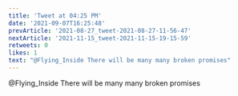 ```yaml
---
title: 'Tweet at 04:25 PM'
date: '2021-09-07T16:25:48'
prevArticle: '2021-08-27_tweet-2021-08-27-11-56-47'
nextArticle: '2021-11-15_tweet-2021-11-15-19-15-59'
retweets: 0
likes: 1
text: "@Flying_Inside There will be many many broken promises"
---
```

@Flying_Inside There will be many many broken promises